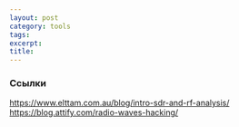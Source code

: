 ```yaml
---
layout: post
category: tools
tags:
excerpt:
title:
---
```


### Ссылки

https://www.elttam.com.au/blog/intro-sdr-and-rf-analysis/  
https://blog.attify.com/radio-waves-hacking/  